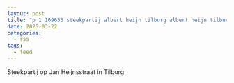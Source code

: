 ```yaml
---
layout: post
title: "p 1 109653 steekpartij albert heijn tilburg albert heijn tilburg jan heijnsstraat tilburg"
date: 2025-03-22
categories: 
  - rss
tags: 
  - feed
---
```


Steekpartij op Jan Heijnsstraat in Tilburg
